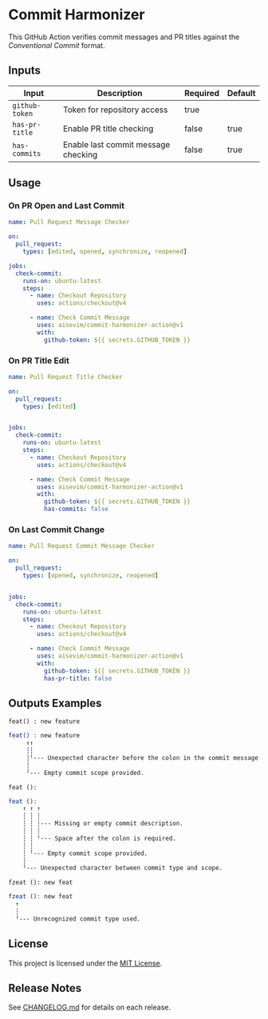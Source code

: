 # Commit Harmonizer

This GitHub Action verifies commit messages and PR titles against the *Conventional Commit* format.

## Inputs

| Input           | Description                                   | Required | Default |
| --------------- | --------------------------------------------  | -------- | ------- |
| `github-token`  | Token for repository access                   | true     |         |
| `has-pr-title`  | Enable PR title checking                      | false    | true    |
| `has-commits`   | Enable last commit message checking           | false    | true    |

## Usage

### On PR Open and Last Commit

```yaml
name: Pull Request Message Checker

on:
  pull_request:
    types: [edited, opened, synchronize, reopened]

jobs:
  check-commit:
    runs-on: ubuntu-latest
    steps:
      - name: Checkout Repository
        uses: actions/checkout@v4

      - name: Check Commit Message
        uses: aisevim/commit-harmonizer-action@v1
        with:
          github-token: ${{ secrets.GITHUB_TOKEN }}
```

### On PR Title Edit

```yaml
name: Pull Request Title Checker

on:
  pull_request:
    types: [edited]


jobs:
  check-commit:
    runs-on: ubuntu-latest
    steps:
      - name: Checkout Repository
        uses: actions/checkout@v4

      - name: Check Commit Message
        uses: aisevim/commit-harmonizer-action@v1
        with:
          github-token: ${{ secrets.GITHUB_TOKEN }}
          has-commits: false
```

### On Last Commit Change

```yaml
name: Pull Request Commit Message Checker

on:
  pull_request:
    types: [opened, synchronize, reopened]


jobs:
  check-commit:
    runs-on: ubuntu-latest
    steps:
      - name: Checkout Repository
        uses: actions/checkout@v4

      - name: Check Commit Message
        uses: aisevim/commit-harmonizer-action@v1
        with:
          github-token: ${{ secrets.GITHUB_TOKEN }}
          has-pr-title: false
```

## Outputs Examples

`feat() : new feature`
```sh
feat() : new feature
     ↑↑
     ┆┆
     ┆╵--- Unexpected character before the colon in the commit message.
     ┆
     ╵--- Empty commit scope provided.
```

`feat ():`
```sh
feat ():
    ↑ ↑ ↑
    ┆ ┆ ┆
    ┆ ┆ ┆--- Missing or empty commit description.
    ┆ ┆ ┆
    ┆ ┆ ╵--- Space after the colon is required.
    ┆ ┆
    ┆ ╵--- Empty commit scope provided.
    ┆
    ╵--- Unexpected character between commit type and scope.
```

`fzeat (): new feat`
```sh
fzeat (): new feat
  ↑
  ┆
  ╵--- Unrecognized commit type used.
```

## License

This project is licensed under the [MIT License](LICENSE).


## Release Notes

See [CHANGELOG.md](CHANGELOG.md) for details on each release.
